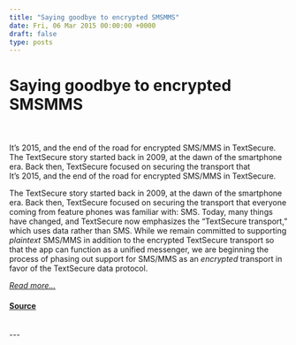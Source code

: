 ```yaml
---
title: "Saying goodbye to encrypted SMSMMS"
date: Fri, 06 Mar 2015 00:00:00 +0000
draft: false
type: posts
---
```

# Saying goodbye to encrypted SMSMMS

<br/>

<br/>
 It’s 2015, and the end of the road for encrypted SMS/MMS in TextSecure. The TextSecure story started back in 2009, at the dawn of the smartphone era. Back then, TextSecure focused on securing the transport that
<br/>
It’s 2015, and the end of the road for encrypted SMS/MMS in TextSecure.

The TextSecure story started back in 2009, at the dawn of the smartphone era. Back then, TextSecure focused on securing the transport that everyone coming from feature phones was familiar with: SMS. Today, many things have changed, and TextSecure now emphasizes the “TextSecure transport,” which uses data rather than SMS. While we remain committed to supporting _plaintext_ SMS/MMS in addition to the encrypted TextSecure transport so that the app can function as a unified messenger, we are beginning the process of phasing out support for SMS/MMS as an _encrypted_ transport in favor of the TextSecure data protocol.

[_Read more..._](https://signal.org/blog/goodbye-encrypted-sms/)

#### [Source](https://signal.org/blog/goodbye-encrypted-sms/)

<br/>
---
